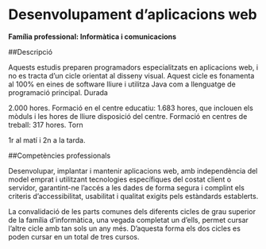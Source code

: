 # Desenvolupament d’aplicacions web
**Família professional: Informàtica i comunicacions**

 
##Descripció

Aquests estudis preparen programadors especialitzats en aplicacions web, i no es tracta d’un cicle orientat al disseny visual. Aquest cicle es fonamenta al 100% en eines de software lliure i utilitza Java com a llenguatge de programació principal.
Durada

2.000 hores. Formació en el centre educatiu: 1.683 hores, que inclouen els mòduls i les hores de lliure disposició del centre. Formació en centres de treball: 317 hores.
Torn

1r al matí i 2n a la tarda.

##Competències professionals

Desenvolupar, implantar i mantenir aplicacions web, amb independència del model emprat i utilitzant tecnologies específiques del costat client o servidor, garantint-ne l’accés a les dades de forma segura i complint els criteris d’accessibilitat, usabilitat i qualitat exigits pels estàndards establerts.

La convalidació de les parts comunes dels diferents cicles de grau superior de la família d’informàtica, una vegada completat un d’ells, permet cursar l’altre cicle amb tan sols un any més. D’aquesta forma els dos cicles es poden cursar en un total de tres cursos.
